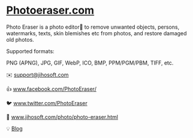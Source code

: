 [Photoeraser.com]( www.jihosoft.com/photo/photo-eraser.html )
====
Photo Eraser is a photo editor🎨 to remove unwanted objects, persons, watermarks, texts, skin blemishes etc from photos, and restore damaged old photos.

Supported formats:

PNG (APNG), JPG, GIF, WebP, ICO, BMP, PPM/PGM/PBM, TIFF, etc.

✉️ support@jihosoft.com

👍 www.facebook.com/PhotoEraser/

🐦 www.twitter.com/PhotoEraser

🎉 www.jihosoft.com/photo/photo-eraser.html

💡 [Blog](https://www.jihosoft.com/photo/)
